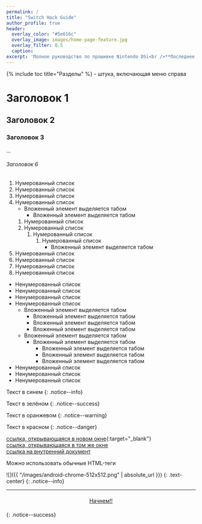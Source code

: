 ```yaml
---
permalink: /
title: "Switch Hack Guide"
author_profile: true
header:	
  overlay_color: "#5e616c"
  overlay_image: images/home-page-feature.jpg
  overlay_filter: 0.5
  caption:
excerpt: 'Полное руководство по прошивке Nintendo DSi<br />**Последнее изменение:** 27 августа 2018'
---
```


{% include toc title="Разделы" %} - штука, включающая меню справа

# Заголовок 1
## Заголовок 2
### Заголовок 3
...
###### Заголовок 6

1. Нумерованный список
1. Нумерованный список
1. Нумерованный список
1. Нумерованный список
	* Вложенный элемент выделяется табом
		* Вложенный элемент выделяется табом
	1. Нумерованный список
	1. Нумерованный список
		1. Нумерованный список
			1. Нумерованный список	
				* Вложенный элемент выделяется табом
1. Нумерованный список
1. Нумерованный список
1. Нумерованный список
1. Нумерованный список

* Ненумерованный список 
* Ненумерованный список 
* Ненумерованный список 
* Ненумерованный список 
	* Вложенный элемент выделяется табом
		* Вложенный элемент выделяется табом
		* Вложенный элемент выделяется табом
		* Вложенный элемент выделяется табом
	* Вложенный элемент выделяется табом
		* Вложенный элемент выделяется табом
			* Вложенный элемент выделяется табом
			* Вложенный элемент выделяется табом
			* Вложенный элемент выделяется табом
* Ненумерованный список 
* Ненумерованный список 
* Ненумерованный список 

Текст в синем
{: .notice--info}

Текст в зелёном
{: .notice--success}

Текст в оранжевом
{: .notice--warning}

Текст в красном
{: .notice--danger}

[ссылка, открывающаяся в новом окне](https://vk.com/skotnikovnn){:target="_blank"}<br>
[ссылка, открывающаяся в том же окне](https://vk.com/skotnikovnn)<br>
[ссылка на внутренний документ](donations)<br>


Можно использовать обычные HTML-теги 

![]({{ "/images/android-chrome-512x512.png" | absolute_url }})
{: .text-center}
{: .notice--info}


___

<center><a href="get-started" style="margin:20px auto; text-align:center; display:block; width:200px;" class="btn btn--short">Начнем!!</a></center>
{: .notice--success}